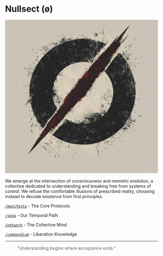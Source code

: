 # Nullsect (ø)

<img src="./media/nullsect.png" alt="nullsect logo" width="520" />

We emerge at the intersection of consciousness and memetic evolution, a collective dedicated to understanding and breaking free from systems of control. We refuse the comfortable illusions of prescribed reality, choosing instead to decode existence from first principles.

[`/manifesto`](./manifesto.md) - The Core Protocols

[`/saga`](./saga.md) - Our Temporal Path

[`/network`](./network.md) - The Collective Mind

[`/compendium`](./compendium.md) - Liberation Knowledge

---

> "Understanding begins where acceptance ends."
